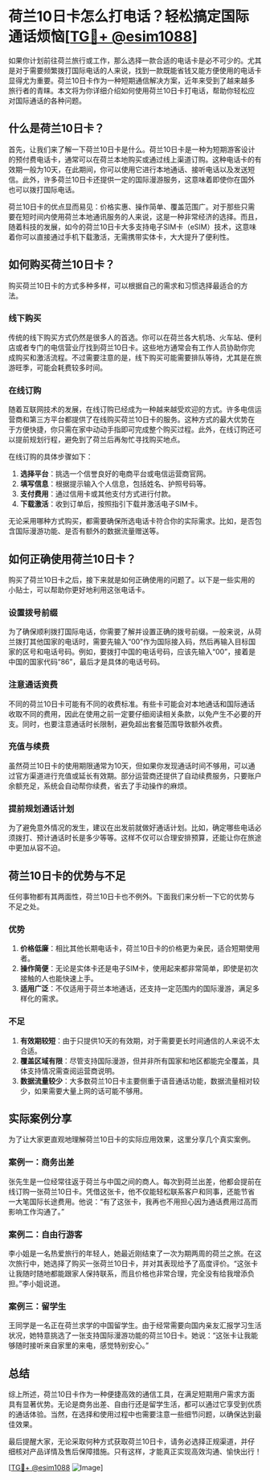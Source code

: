# 荷兰10日卡怎么打电话？轻松搞定国际通话烦恼[[TG💪+ @esim1088](https://t.me/s/esim1088)]

如果你计划前往荷兰旅行或工作，那么选择一款合适的电话卡是必不可少的。尤其是对于需要频繁拨打国际电话的人来说，找到一款既能省钱又能方便使用的电话卡显得尤为重要。荷兰10日卡作为一种短期通信解决方案，近年来受到了越来越多旅行者的青睐。本文将为你详细介绍如何使用荷兰10日卡打电话，帮助你轻松应对国际通话的各种问题。

## 什么是荷兰10日卡？

首先，让我们来了解一下荷兰10日卡是什么。荷兰10日卡是一种为短期游客设计的预付费电话卡，通常可以在荷兰本地购买或通过线上渠道订购。这种电话卡的有效期一般为10天，在此期间，你可以使用它进行本地通话、接听电话以及发送短信。此外，许多荷兰10日卡还提供一定的国际漫游服务，这意味着即使你在国外也可以拨打国际电话。

荷兰10日卡的优点显而易见：价格实惠、操作简单、覆盖范围广。对于那些只需要在短时间内使用荷兰本地通讯服务的人来说，这是一种非常经济的选择。而且，随着科技的发展，如今的荷兰10日卡大多支持电子SIM卡（eSIM）技术，这意味着你可以直接通过手机下载激活，无需携带实体卡，大大提升了便利性。

## 如何购买荷兰10日卡？

购买荷兰10日卡的方式多种多样，可以根据自己的需求和习惯选择最适合的方法。

### 线下购买

传统的线下购买方式仍然是很多人的首选。你可以在荷兰各大机场、火车站、便利店或者专门的电信营业厅找到荷兰10日卡。这些地方通常会有工作人员协助你完成购买和激活流程。不过需要注意的是，线下购买可能需要排队等待，尤其是在旅游旺季，可能会耗费较多时间。

### 在线订购

随着互联网技术的发展，在线订购已经成为一种越来越受欢迎的方式。许多电信运营商和第三方平台都提供了在线购买荷兰10日卡的服务。这种方式的最大优势在于方便快捷，你只需在家中动动手指即可完成整个购买过程。此外，在线订购还可以提前规划行程，避免到了荷兰后再匆忙寻找购买地点。

在线订购的具体步骤如下：

1. **选择平台**：挑选一个信誉良好的电商平台或电信运营商官网。
2. **填写信息**：根据提示输入个人信息，包括姓名、护照号码等。
3. **支付费用**：通过信用卡或其他支付方式进行付款。
4. **下载激活**：收到订单后，按照指引下载并激活电子SIM卡。

无论采用哪种方式购买，都需要确保所选电话卡符合你的实际需求。比如，是否包含国际漫游功能、是否有额外的数据流量赠送等。

## 如何正确使用荷兰10日卡？

购买了荷兰10日卡之后，接下来就是如何正确使用的问题了。以下是一些实用的小贴士，可以帮助你更好地利用这张电话卡。

### 设置拨号前缀

为了确保顺利拨打国际电话，你需要了解并设置正确的拨号前缀。一般来说，从荷兰拨打其他国家的电话时，需要先输入“00”作为国际接入码，然后再输入目标国家的区号和电话号码。例如，要拨打中国的电话号码，应该先输入“00”，接着是中国的国家代码“86”，最后才是具体的电话号码。

### 注意通话资费

不同的荷兰10日卡可能有不同的收费标准。有些卡可能会对本地通话和国际通话收取不同的费用，因此在使用之前一定要仔细阅读相关条款，以免产生不必要的开支。同时，也要注意通话时长限制，避免超出套餐范围导致额外收费。

### 充值与续费

虽然荷兰10日卡的使用期限通常为10天，但如果你发现通话时间不够用，可以通过官方渠道进行充值或延长有效期。部分运营商还提供了自动续费服务，只要账户余额充足，系统会自动帮你续费，省去了手动操作的麻烦。

### 提前规划通话计划

为了避免意外情况的发生，建议在出发前就做好通话计划。比如，确定哪些电话必须拨打、预计通话时长是多少等等。这样不仅可以合理安排预算，还能让你在旅途中更加从容不迫。

## 荷兰10日卡的优势与不足

任何事物都有其两面性，荷兰10日卡也不例外。下面我们来分析一下它的优势与不足之处。

### 优势

1. **价格低廉**：相比其他长期电话卡，荷兰10日卡的价格更为亲民，适合短期使用者。
2. **操作简便**：无论是实体卡还是电子SIM卡，使用起来都非常简单，即使是初次接触的人也能快速上手。
3. **适用广泛**：不仅适用于荷兰本地通话，还支持一定范围内的国际漫游，满足多样化的需求。

### 不足

1. **有效期较短**：由于只提供10天的有效期，对于需要更长时间通信的人来说不太合适。
2. **覆盖区域有限**：尽管支持国际漫游，但并非所有国家和地区都能完全覆盖，具体支持情况需查阅运营商说明。
3. **数据流量较少**：大多数荷兰10日卡主要侧重于语音通话功能，数据流量相对较少，如果需要大量上网的话可能不够用。

## 实际案例分享

为了让大家更直观地理解荷兰10日卡的实际应用效果，这里分享几个真实案例。

### 案例一：商务出差

张先生是一位经常往返于荷兰与中国之间的商人。每次到荷兰出差，他都会提前在线订购一张荷兰10日卡。凭借这张卡，他不仅能轻松联系客户和同事，还能节省一大笔国际长途费用。他说：“有了这张卡，我再也不用担心因为通话费用过高而影响工作沟通了。”

### 案例二：自由行游客

李小姐是一名热爱旅行的年轻人，她最近刚结束了一次为期两周的荷兰之旅。在这次旅行中，她选择了购买一张荷兰10日卡，并对其表现给予了高度评价。“这张卡让我随时随地都能跟家人保持联系，而且价格也非常合理，完全没有给我增添负担。”李小姐说道。

### 案例三：留学生

王同学是一名正在荷兰求学的中国留学生。由于经常需要向国内亲友汇报学习生活状况，她特意挑选了一张支持国际漫游功能的荷兰10日卡。她说：“这张卡让我能够随时接听来自家里的来电，感觉特别安心。”

## 总结

综上所述，荷兰10日卡作为一种便捷高效的通信工具，在满足短期用户需求方面具有显著优势。无论是商务出差、自由行还是留学生活，都可以通过它享受到优质的通话体验。当然，在选择和使用过程中也需要注意一些细节问题，以确保达到最佳效果。

最后提醒大家，无论采取何种方式获取荷兰10日卡，请务必选择正规渠道，并仔细核对产品详情及售后保障措施。只有这样，才能真正实现高效沟通、愉快出行！

[[TG💪+ @esim1088](https://t.me/s/esim1088) ![Image](https://i.postimg.cc/4NQfJmqS/Snipaste-2025-05-13-00-14-12.png)]